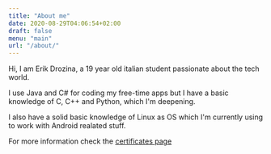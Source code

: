 ```yaml
---
title: "About me"
date: 2020-08-29T04:06:54+02:00
draft: false
menu: "main"
url: "/about/"
---
```


Hi, I am Erik Drozina, a 19 year old italian student passionate about the tech world.

I use Java and C# for coding my free-time apps but I have a basic knowledge of C, C++ and Python, which I'm deepening.

I also have a solid basic knowledge of Linux as OS which I'm currently using to work with Android realated stuff.

For more information check the [certificates page](/certificates)
